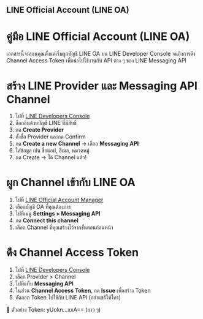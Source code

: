 
LINE Official Account (LINE OA)
---
<!-- ---
# Setup Webhook

Let's discover **Docusaurus in less than 5 minutes**.

## Getting Started

Get started by **creating a new site**.

Or **try Docusaurus immediately** with **[docusaurus.new](https://docusaurus.new)**.

### What you'll need

- [Node.js](https://nodejs.org/en/download/) version 18.0 or above:
  - When installing Node.js, you are recommended to check all checkboxes related to dependencies.

## Generate a new site

Generate a new Docusaurus site using the **classic template**.

The classic template will automatically be added to your project after you run the command:

```bash
npm init docusaurus@latest my-website classic
```

You can type this command into Command Prompt, Powershell, Terminal, or any other integrated terminal of your code editor.

The command also installs all necessary dependencies you need to run Docusaurus.

## Start your site

Run the development server:

```bash
cd my-website
npm run start
```

The `cd` command changes the directory you're working with. In order to work with your newly created Docusaurus site, you'll need to navigate the terminal there.

The `npm run start` command builds your website locally and serves it through a development server, ready for you to view at http://localhost:3000/.

Open `docs/intro.md` (this page) and edit some lines: the site **reloads automatically** and displays your changes. -->


# คู่มือ LINE Official Account (LINE OA)

เอกสารนี้จะสอนคุณตั้งแต่เริ่มผูกบัญชี LINE OA บน LINE Developer Console จนถึงการดึง Channel Access Token เพื่อนำไปใช้งานกับ API ต่าง ๆ ของ LINE Messaging API

# สร้าง LINE Provider และ Messaging API Channel

1. ไปที่ [LINE Developers Console](https://developers.line.biz/)
2. ล็อกอินด้วยบัญชี LINE ที่มีสิทธิ์
3. กด **Create Provider**
4. ตั้งชื่อ Provider และกด Confirm
5. กด **Create a new Channel** → เลือก **Messaging API**
6. ใส่ข้อมูล เช่น ชื่อแอป, อีเมล, หมวดหมู่
7. กด Create → ได้ Channel แล้ว!

# ผูก Channel เข้ากับ LINE OA

1. ไปที่ [LINE Official Account Manager](https://manager.line.biz/)
2. เลือกบัญชี OA ที่คุณต้องการ
3. ไปที่เมนู **Settings > Messaging API**
4. กด **Connect this channel**
5. เลือก Channel ที่คุณสร้างไว้จากขั้นตอนก่อนหน้า

# ดึง Channel Access Token

1. ไปที่ [LINE Developers Console](https://developers.line.biz/)
2. เลือก Provider > Channel
3. ไปที่แท็บ **Messaging API**
4. ในส่วน **Channel Access Token**, กด **Issue** เพื่อสร้าง Token
5. คัดลอก Token ไปใช้กับ LINE API (อย่าแชร์ให้ใคร)

📌 ตัวอย่าง Token: yUokn...xxA== (ยาว ๆ)